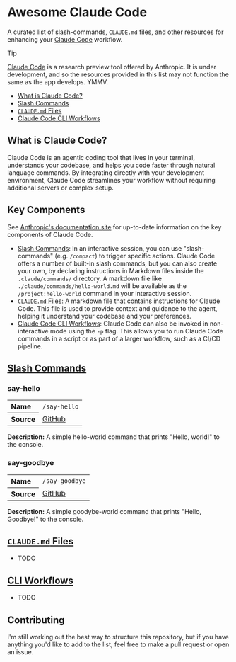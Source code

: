 # Awesome Claude Code

A curated list of slash-commands, ``CLAUDE.md`` files, and other resources for enhancing your [Claude Code](https://docs.anthropic.com/en/docs/agents-and-tools/claude-code/) workflow.

> [!TIP]
> [Claude Code](https://docs.anthropic.com/en/docs/agents-and-tools/claude-code/) is a research preview tool offered by Anthropic. It is under development, and so the resources provided in this list may not function the same as the app develops. YMMV.

- [What is Claude Code?](#what-is-claude-code)
- [Slash Commands](#slash-commands)
- [`CLAUDE.md` Files](#claudemd-files)
- [Claude Code CLI Workflows](#cli-workflows)

## What is Claude Code?

Claude Code is an agentic coding tool that lives in your terminal, understands your codebase, and helps you code faster through natural language commands. By integrating directly with your development environment, Claude Code streamlines your workflow without requiring additional servers or complex setup.

## Key Components

See [Anthropic's documentation site](https://docs.anthropic.com/en/docs/agents-and-tools/claude-code/) for up-to-date information on the key components of Claude Code.

* [Slash Commands](#slash-commands): In an interactive session, you can use "slash-commands" (e.g. `/compact`) to trigger specific actions. Claude Code offers a number of built-in slash commands, but you can also create your own, by declaring instructions in Markdown files inside the `.claude/commands/` directory. A markdown file like `./claude/commands/hello-world.md` will be available as the `/project:hello-world` command in your interactive session.
* [`CLAUDE.md` Files](#claudemd-files): A markdown file that contains instructions for Claude Code. This file is used to provide context and guidance to the agent, helping it understand your codebase and your preferences.
* [Claude Code CLI Workflows](#cli-workflows): Claude Code can also be invoked in non-interactive mode using the `-p` flag. This allows you to run Claude Code commands in a script or as part of a larger workflow, such as a CI/CD pipeline.

## [Slash Commands](#slash-commands)

### say-hello

<table>
<tr><th align="left">Name<td><code>/say-hello</code></td></tr>
<tr><th align="left">Source<td><a href="https://github.com/hesreallyhim/claude-code-workflows/blob/main/commands/say-hello.md" target="_blank">GitHub</a></td></tr>
</table>

**Description:** A simple hello-world command that prints "Hello, world!" to the console.

### say-goodbye

<table>
<tr><th align="left">Name<td><code>/say-goodbye</code></td></tr>
<tr><th align="left">Source<td><a href="https://github.com/hesreallyhim/claude-code-workflows/blob/main/commands/say-goodbye.md" target="_blank">GitHub</a></td></tr>
</table>

**Description:** A simple goodybe-world command that prints "Hello, Goodbye!" to the console.

## [`CLAUDE.md` Files](#claudemd-files)
- TODO

## [CLI Workflows](#cli-workflows)
- TODO 

## Contributing

I'm still working out the best way to structure this repository, but if you have anything you'd like to add to the list, feel free to make a pull request or open an issue.

